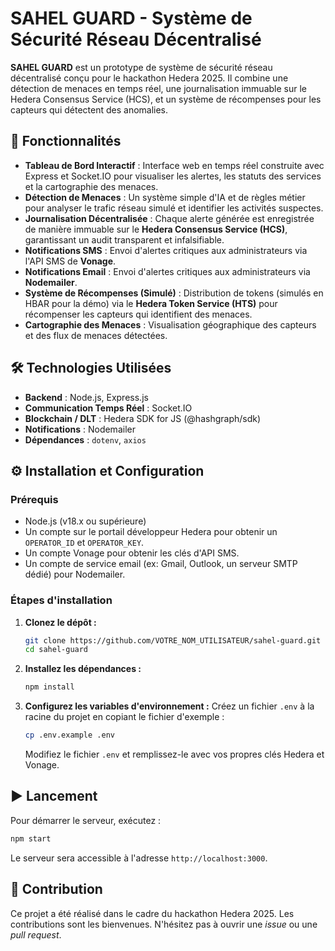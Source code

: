 # SAHEL GUARD - Système de Sécurité Réseau Décentralisé

 <!-- Pensez à remplacer par une capture d'écran de votre interface -->

**SAHEL GUARD** est un prototype de système de sécurité réseau décentralisé conçu pour le hackathon Hedera 2025. Il combine une détection de menaces en temps réel, une journalisation immuable sur le Hedera Consensus Service (HCS), et un système de récompenses pour les capteurs qui détectent des anomalies.

## 🚀 Fonctionnalités

- **Tableau de Bord Interactif** : Interface web en temps réel construite avec Express et Socket.IO pour visualiser les alertes, les statuts des services et la cartographie des menaces.
- **Détection de Menaces** : Un système simple d'IA et de règles métier pour analyser le trafic réseau simulé et identifier les activités suspectes.
- **Journalisation Décentralisée** : Chaque alerte générée est enregistrée de manière immuable sur le **Hedera Consensus Service (HCS)**, garantissant un audit transparent et infalsifiable.
- **Notifications SMS** : Envoi d'alertes critiques aux administrateurs via l'API SMS de **Vonage**.
- **Notifications Email** : Envoi d'alertes critiques aux administrateurs via **Nodemailer**.
- **Système de Récompenses (Simulé)** : Distribution de tokens (simulés en HBAR pour la démo) via le **Hedera Token Service (HTS)** pour récompenser les capteurs qui identifient des menaces.
- **Cartographie des Menaces** : Visualisation géographique des capteurs et des flux de menaces détectées.

## 🛠️ Technologies Utilisées

- **Backend** : Node.js, Express.js
- **Communication Temps Réel** : Socket.IO
- **Blockchain / DLT** : Hedera SDK for JS (@hashgraph/sdk)
- **Notifications** : Nodemailer
- **Dépendances** : `dotenv`, `axios`

## ⚙️ Installation et Configuration

### Prérequis

- Node.js (v18.x ou supérieure)
- Un compte sur le portail développeur Hedera pour obtenir un `OPERATOR_ID` et `OPERATOR_KEY`.
- Un compte Vonage pour obtenir les clés d'API SMS.
- Un compte de service email (ex: Gmail, Outlook, un serveur SMTP dédié) pour Nodemailer.

### Étapes d'installation

1.  **Clonez le dépôt :**
    ```bash
    git clone https://github.com/VOTRE_NOM_UTILISATEUR/sahel-guard.git
    cd sahel-guard
    ```

2.  **Installez les dépendances :**
    ```bash
    npm install
    ```

3.  **Configurez les variables d'environnement :**
    Créez un fichier `.env` à la racine du projet en copiant le fichier d'exemple :
    ```bash
    cp .env.example .env
    ```
    Modifiez le fichier `.env` et remplissez-le avec vos propres clés Hedera et Vonage.

## ▶️ Lancement

Pour démarrer le serveur, exécutez :

```bash
npm start
```

Le serveur sera accessible à l'adresse `http://localhost:3000`.

## 🤝 Contribution

Ce projet a été réalisé dans le cadre du hackathon Hedera 2025. Les contributions sont les bienvenues. N'hésitez pas à ouvrir une *issue* ou une *pull request*.